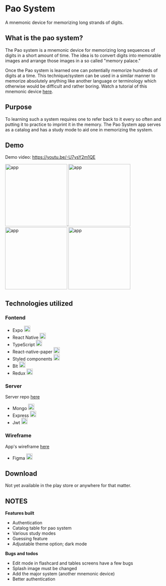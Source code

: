 # Pao System

A mnemonic device for memorizing long strands of digits.

## What is the pao system?

The Pao system is a mnemonic device for memorizing long sequences of digits in a short amount of time. The idea is to convert digits into memorable images and arrange those images in a so called "memory palace." 

Once the Pao system is learned one can potentially memorize hundreds of digits at a time. This technique/system can be used in a similar manner to memorize absolutely anything like another language or terminology which otherwise would be difficult and rather boring. Watch a tutorial of this mnemonic device [here](https://www.youtube.com/watch?v=R-gCm3gEFQE&feature=youtu.be&t=27).

## Purpose

To learning such a system requires one to refer back to it every so often and putting it to practice to imprint it in the memory. The Pao System app serves as a catalog and has a study mode to aid one in memorizing the system.

## Demo
Demo video: https://youtu.be/-U7ysY2m1QE

<img src="https://i.ibb.co/XXPcnsB/Screenshot-20201006-210038-The-Pao-System.jpg" width="200" title="app">.<img src="https://i.ibb.co/d50f1xv/paoImg4.jpg" width="200" title="app">
<img src="https://i.ibb.co/WxHg6Tm/paoImg.jpg" width="200" title="app">
<img src="https://i.ibb.co/Gp0TPrH/paoImg2.jpg" width="200" title="app">

## Technologies utilized

### Fontend

- Expo <img src="https://i.ibb.co/M73yQZt/expoLogo.png" width="20" title="hover text">
- React Native <img src="https://i.ibb.co/nb965ST/react-Logo.png" width="20" title="hover text">
- TypeScript <img src="https://i.ibb.co/RBfMh8f/typescript.png" width="20" title="hover text">
- React-native-paper <img src="https://i.ibb.co/dBvnQ2q/paper.png" width="20" title="hover text">
- Styled components <img src="https://i.ibb.co/GdtGT3Y/styled-Components.png" width="20" title="hover text">
- Bit <img src="https://i.ibb.co/gZX3hH4/bit.png" width="20" title="hover text">
- Redux <img src="https://i.ibb.co/dbQkwZM/redux.png" width="20" title="hover text">

### Server

Server repo [here](https://github.com/FormidablePencil/Pao-System-Server.git)

- Mongo <img src="https://i.ibb.co/mqJXvJq/mongodb.png" width="20" title="hover text">
- Express <img src="https://i.ibb.co/CJfJN1D/express-Logo.png" width="20" title="hover text">
- Jwt <img src="https://i.ibb.co/Z2RKDKJ/jwt.png" width="20" title="hover text">

### Wireframe

App's wireframe [here](https://www.figma.com/file/SIPzIKXeKUvyE44WJjnoH3/Pao) 

- Figma <img src="https://i.ibb.co/rb0ygKN/Figma.png" width="20" title="hover text">

## Download

Not yet available in the play store or anywhere for that matter.

## NOTES

**Features built**

- Authentication
- Catalog table for pao system
- Various study modes
- Guessing feature
- Adjustable theme option; dark mode

**Bugs and todos**

- Edit mode in flashcard and tables screens have a few bugs
- Splash image must be changed
- Add the major system (another mnemonic device)
- Better authentication
